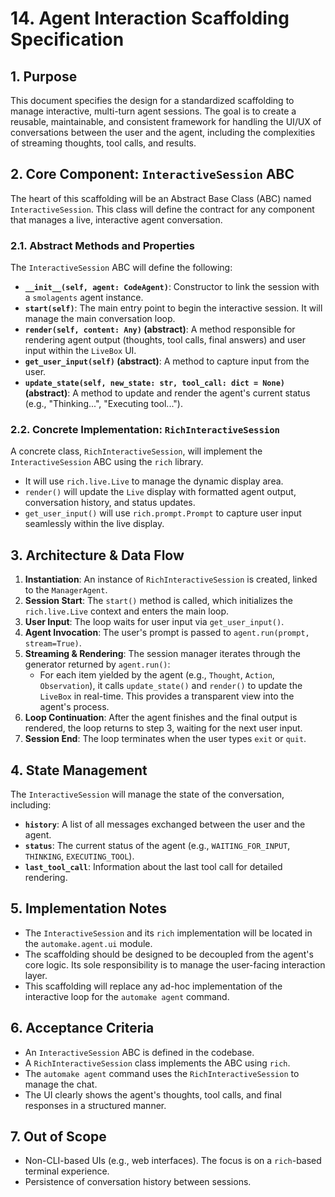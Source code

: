 # 14. Agent Interaction Scaffolding Specification

## 1. Purpose
This document specifies the design for a standardized scaffolding to manage interactive, multi-turn agent sessions. The goal is to create a reusable, maintainable, and consistent framework for handling the UI/UX of conversations between the user and the agent, including the complexities of streaming thoughts, tool calls, and results.

## 2. Core Component: `InteractiveSession` ABC
The heart of this scaffolding will be an Abstract Base Class (ABC) named `InteractiveSession`. This class will define the contract for any component that manages a live, interactive agent conversation.

### 2.1. Abstract Methods and Properties
The `InteractiveSession` ABC will define the following:
- **`__init__(self, agent: CodeAgent)`**: Constructor to link the session with a `smolagents` agent instance.
- **`start(self)`**: The main entry point to begin the interactive session. It will manage the main conversation loop.
- **`render(self, content: Any)` (abstract)**: A method responsible for rendering agent output (thoughts, tool calls, final answers) and user input within the `LiveBox` UI.
- **`get_user_input(self)` (abstract)**: A method to capture input from the user.
- **`update_state(self, new_state: str, tool_call: dict = None)` (abstract)**: A method to update and render the agent's current status (e.g., "Thinking...", "Executing tool...").

### 2.2. Concrete Implementation: `RichInteractiveSession`
A concrete class, `RichInteractiveSession`, will implement the `InteractiveSession` ABC using the `rich` library.
- It will use `rich.live.Live` to manage the dynamic display area.
- `render()` will update the `Live` display with formatted agent output, conversation history, and status updates.
- `get_user_input()` will use `rich.prompt.Prompt` to capture user input seamlessly within the live display.

## 3. Architecture & Data Flow
1.  **Instantiation**: An instance of `RichInteractiveSession` is created, linked to the `ManagerAgent`.
2.  **Session Start**: The `start()` method is called, which initializes the `rich.live.Live` context and enters the main loop.
3.  **User Input**: The loop waits for user input via `get_user_input()`.
4.  **Agent Invocation**: The user's prompt is passed to `agent.run(prompt, stream=True)`.
5.  **Streaming & Rendering**: The session manager iterates through the generator returned by `agent.run()`:
    - For each item yielded by the agent (e.g., `Thought`, `Action`, `Observation`), it calls `update_state()` and `render()` to update the `LiveBox` in real-time. This provides a transparent view into the agent's process.
6.  **Loop Continuation**: After the agent finishes and the final output is rendered, the loop returns to step 3, waiting for the next user input.
7.  **Session End**: The loop terminates when the user types `exit` or `quit`.

## 4. State Management
The `InteractiveSession` will manage the state of the conversation, including:
- **`history`**: A list of all messages exchanged between the user and the agent.
- **`status`**: The current status of the agent (e.g., `WAITING_FOR_INPUT`, `THINKING`, `EXECUTING_TOOL`).
- **`last_tool_call`**: Information about the last tool call for detailed rendering.

## 5. Implementation Notes
- The `InteractiveSession` and its `rich` implementation will be located in the `automake.agent.ui` module.
- The scaffolding should be designed to be decoupled from the agent's core logic. Its sole responsibility is to manage the user-facing interaction layer.
- This scaffolding will replace any ad-hoc implementation of the interactive loop for the `automake agent` command.

## 6. Acceptance Criteria
- An `InteractiveSession` ABC is defined in the codebase.
- A `RichInteractiveSession` class implements the ABC using `rich`.
- The `automake agent` command uses the `RichInteractiveSession` to manage the chat.
- The UI clearly shows the agent's thoughts, tool calls, and final responses in a structured manner.

## 7. Out of Scope
- Non-CLI-based UIs (e.g., web interfaces). The focus is on a `rich`-based terminal experience.
- Persistence of conversation history between sessions.
